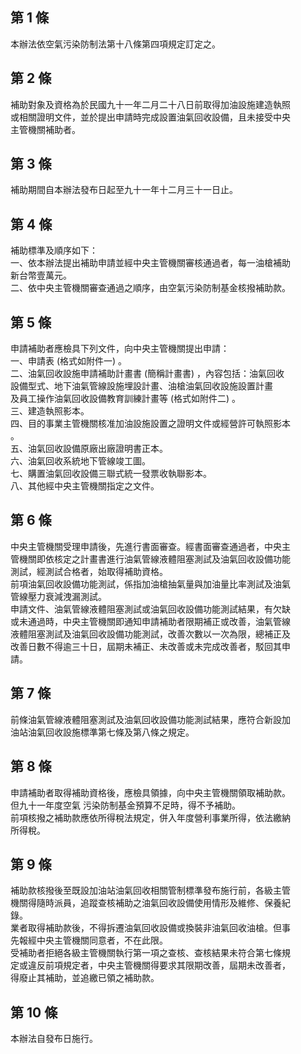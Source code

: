 第 1 條
-------
本辦法依空氣污染防制法第十八條第四項規定訂定之。

第 2 條
-------
補助對象及資格為於民國九十一年二月二十八日前取得加油設施建造執照  
或相關證明文件，並於提出申請時完成設置油氣回收設備，且未接受中央  
主管機關補助者。

第 3 條
-------
補助期間自本辦法發布日起至九十一年十二月三十一日止。

第 4 條
-------
補助標準及順序如下：  
一、依本辦法提出補助申請並經中央主管機關審核通過者，每一油槍補助  
    新台幣壹萬元。  
二、依中央主管機關審查通過之順序，由空氣污染防制基金核撥補助款。

第 5 條
-------
申請補助者應檢具下列文件，向中央主管機關提出申請：  
一、申請表 (格式如附件一) 。  
二、油氣回收設施申請補助計畫書 (簡稱計畫書) ，內容包括：油氣回收  
    設備型式、地下油氣管線設施埋設計畫、油槍油氣回收設施設置計畫  
    及員工操作油氣回收設備教育訓練計畫等 (格式如附件二) 。  
三、建造執照影本。  
四、目的事業主管機關核准加油設施設置之證明文件或經營許可執照影本  
    。  
五、油氣回收設備原廠出廠證明書正本。  
六、油氣回收系統地下管線竣工圖。  
七、購置油氣回收設備三聯式統一發票收執聯影本。  
八、其他經中央主管機關指定之文件。

第 6 條
-------
中央主管機關受理申請後，先進行書面審查。經書面審查通過者，中央主  
管機關即依核定之計畫書進行油氣管線液體阻塞測試及油氣回收設備功能  
測試，經測試合格者，始取得補助資格。  
前項油氣回收設備功能測試，係指加油槍抽氣量與加油量比率測試及油氣  
管線壓力衰減洩漏測試。  
申請文件、油氣管線液體阻塞測試或油氣回收設備功能測試結果，有欠缺  
或未通過時，中央主管機關即通知申請補助者限期補正或改善，油氣管線  
液體阻塞測試及油氣回收設備功能測試，改善次數以一次為限，總補正及  
改善日數不得逾三十日，屆期未補正、未改善或未完成改善者，駁回其申  
請。

第 7 條
-------
前條油氣管線液體阻塞測試及油氣回收設備功能測試結果，應符合新設加  
油站油氣回收設施標準第七條及第八條之規定。

第 8 條
-------
申請補助者取得補助資格後，應檢具領據，向中央主管機關領取補助款。  
但九十一年度空氣 污染防制基金預算不足時，得不予補助。  
前項核撥之補助款應依所得稅法規定，併入年度營利事業所得，依法繳納  
所得稅。

第 9 條
-------
補助款核撥後至既設加油站油氣回收相關管制標準發布施行前，各級主管  
機關得隨時派員，追蹤查核補助之油氣回收設備使用情形及維修、保養紀  
錄。  
業者取得補助款後，不得拆遷油氣回收設備或換裝非油氣回收油槍。但事  
先報經中央主管機關同意者，不在此限。  
受補助者拒絕各級主管機關執行第一項之查核、查核結果未符合第七條規  
定或違反前項規定者，中央主管機關得要求其限期改善，屆期未改善者，  
得廢止其補助，並追繳已領之補助款。

第 10 條
--------
本辦法自發布日施行。

